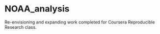 # NOAA_analysis
Re-envisioning and expanding work completed for Coursera Reproducible Research class.
